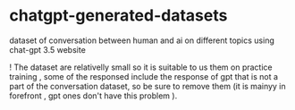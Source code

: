 # chatgpt-generated-datasets
dataset of conversation between human and ai on different topics using chat-gpt 3.5 website

! The dataset are relativelly small so it is suitable to us them on practice training ,
some of the responsed include the response of gpt that is not a part of the conversation dataset, so be sure to remove them (it is mainyy in forefront , gpt ones don't have this problem ).
